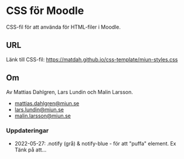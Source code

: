 # CSS för Moodle

CSS-fil för att använda för HTML-filer i Moodle.

## URL
Länk till CSS-fil: https://matdah.github.io/css-template/miun-styles.css

## Om
Av Mattias Dahlgren, Lars Lundin och Malin Larsson.
* mattias.dahlgren@miun.se
* lars.lundin@miun.se	
* malin.larsson@miun.se

### Uppdateringar
* 2022-05-27: .notify (grå) & notify-blue - för att "puffa" element. Ex <div class='nofify'>Tänk på att...</div> 

